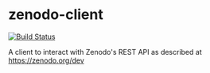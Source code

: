 # zenodo-client
[![Build Status](https://travis-ci.org/seek4science/zenodo-client.svg?branch=master)](https://travis-ci.org/seek4science/zenodo-client)

A client to interact with Zenodo's REST API as described at https://zenodo.org/dev
